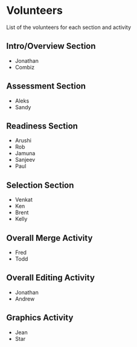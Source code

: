 # Volunteers

List of the volunteers for each section and activity

## Intro/Overview Section

- Jonathan
- Combiz

## Assessment Section

- Aleks
- Sandy

## Readiness Section

- Arushi
- Rob 
- Jamuna
- Sanjeev
- Paul

## Selection Section

- Venkat
- Ken
- Brent
- Kelly

## Overall Merge Activity

- Fred
- Todd

## Overall Editing Activity

- Jonathan
- Andrew

## Graphics Activity

- Jean
- Star
